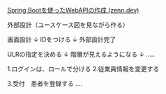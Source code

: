 [Spring Bootを使ったWebAPIの作成 (zenn.dev)](https://zenn.dev/ryo7/articles/dev-app-by-spring-boot)

外部設計（ユースケース図を見ながら作る）


画面設計
↓
IDをつける
↓
外部設計完了

ULRの指定を決める
↓
階層が見えるようになる
↓
.....




1.ログインは、ロールで分ける
2.従業員情報を変更する

3.受付　患者を登録する
....
